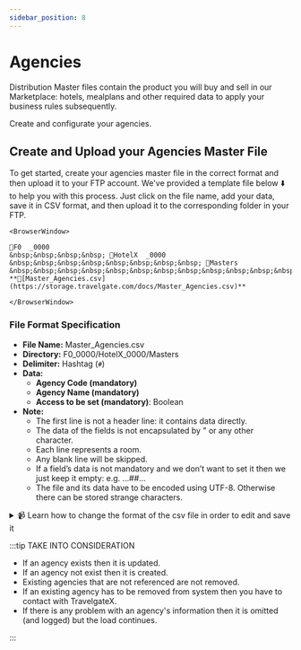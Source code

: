 ```yaml
---
sidebar_position: 8
---
```


# Agencies

Distribution Master files contain the product you will buy and sell in our Marketplace: hotels, mealplans and other required data to apply your business rules subsequently.

Create and configurate your agencies.


## Create and Upload your Agencies Master File

To get started, create your agencies master file in the correct format and then upload it to your FTP account. We've provided a template file below ⬇️ to help you with this process. Just click on the file name, add your data, save it in CSV format, and then upload it to the corresponding folder in your FTP.


```mdx-code-block
<BrowserWindow>

📁F0  _0000  
&nbsp;&nbsp;&nbsp;&nbsp; 📁HotelX  _0000  
&nbsp;&nbsp;&nbsp;&nbsp;&nbsp;&nbsp;&nbsp;&nbsp; 📁Masters  
&nbsp;&nbsp;&nbsp;&nbsp;&nbsp;&nbsp;&nbsp;&nbsp;&nbsp;&nbsp;&nbsp;&nbsp; **📄[Master_Agencies.csv](https://storage.travelgate.com/docs/Master_Agencies.csv)**  

</BrowserWindow>
```


### File Format Specification

* **File Name:** Master_Agencies.csv
* **Directory:** F0\_0000/HotelX\_0000/Masters
* **Delimiter:** Hashtag (`#`)
* **Data:**
   * **Agency Code (mandatory)**
   * **Agency Name (mandatory)**
   * **Access to be set (mandatory)**: Boolean
* **Note:**
   * The first line is not a header line: it contains data directly.
   * The data of the fields is not encapsulated by " or any other character.
   * Each line represents a room.
   * Any blank line will be skipped.
   * If a field’s data is not mandatory and we don’t want to set it then we just keep it empty: e.g. …##…
   * The file and its data have to be encoded using UTF-8. Otherwise there can be stored strange characters.


<details>
    <summary>📹 Learn how to change the format of the csv file in order to edit and save it</summary>
    <div>
        <div><iframe width="560" height="315" src="https://www.youtube.com/embed/XkOk3SkZ0Sg?si=TYhN1QfMwYE1fusw&amp;controls=0" title="YouTube video player" frameborder="0" allow="accelerometer; autoplay; clipboard-write; encrypted-media; gyroscope; picture-in-picture; web-share" allowfullscreen></iframe></div>
    </div>
</details>


:::tip TAKE INTO CONSIDERATION

* If an agency exists then it is updated.
* If an agency not exist then it is created.
* Existing agencies that are not referenced are not removed.
* If an existing agency has to be removed from system then you have to contact with TravelgateX.
* If there is any problem with an agency's information then it is omitted (and logged) but the load continues.

:::
